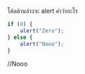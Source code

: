 โค้ดด้านล่างจะ alert คำว่าอะไร

```js
if (0) {
    alert("Zero");
} else {
    alert("Nooo");
}
```

//Nooo
